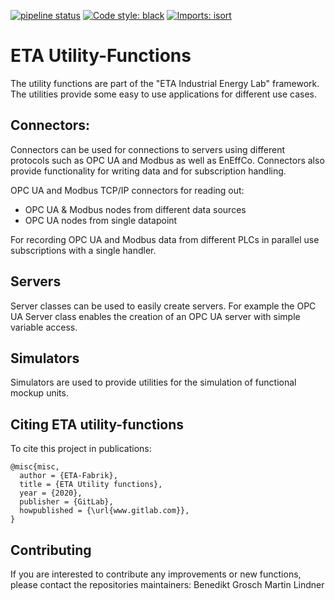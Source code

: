 [![pipeline status](https://git.rwth-aachen.de/eta-fabrik/industrialenergylab/utility-functions/badges/master/pipeline.svg)](https://git.rwth-aachen.de/eta-fabrik/industrialenergylab/utility-functions/-/commits/master)
[![Code style: black](https://img.shields.io/badge/code%20style-black-000000.svg)](https://github.com/psf/black)
[![Imports: isort](https://img.shields.io/badge/%20imports-isort-%231674b1?style=flat&labelColor=ef8336)](https://pycqa.github.io/isort/)


# ETA Utility-Functions

The utility functions are part of the "ETA Industrial Energy Lab" framework. The utilities provide
some easy to use applications for different use cases.

## Connectors:

Connectors can be used for connections to servers using different protocols such as OPC UA and Modbus
as well as EnEffCo. Connectors also provide functionality for writing data and for subscription handling.

OPC UA and Modbus TCP/IP connectors for reading out:

   - OPC UA & Modbus nodes from different data sources
   - OPC UA nodes from single datapoint

For recording OPC UA and Modbus data from different PLCs in parallel use subscriptions with a
single handler.

## Servers

Server classes can be used to easily create servers. For example the OPC UA Server class enables
the creation of an OPC UA server with simple variable access.

## Simulators

Simulators are used to provide utilities for the simulation of functional mockup units.

## Citing ETA utility-functions

To cite this project in publications:

    @misc{misc,
      author = {ETA-Fabrik},
      title = {ETA Utility functions},
      year = {2020},
      publisher = {GitLab},
      howpublished = {\url{www.gitlab.com}},
    }

## Contributing

If you are interested to contribute any improvements or new functions, please contact
the repositories maintainers:
    Benedikt Grosch
    Martin Lindner
